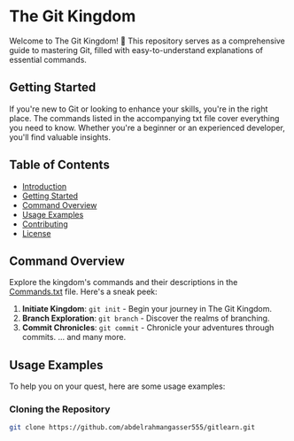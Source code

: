 # The Git Kingdom

Welcome to The Git Kingdom! 👑 This repository serves as a comprehensive guide to mastering Git, filled with easy-to-understand explanations of essential commands.

## Getting Started

If you're new to Git or looking to enhance your skills, you're in the right place. The commands listed in the accompanying txt file cover everything you need to know. Whether you're a beginner or an experienced developer, you'll find valuable insights.

## Table of Contents

- [Introduction](#the-git-kingdom)
- [Getting Started](#getting-started)
- [Command Overview](#command-overview)
- [Usage Examples](#usage-examples)
- [Contributing](#contributing)
- [License](#license)

## Command Overview

Explore the kingdom's commands and their descriptions in the [Commands.txt](Commands.txt) file. Here's a sneak peek:

1. **Initiate Kingdom**: `git init` - Begin your journey in The Git Kingdom.
2. **Branch Exploration**: `git branch` - Discover the realms of branching.
3. **Commit Chronicles**: `git commit` - Chronicle your adventures through commits.
   ... and many more.

## Usage Examples

To help you on your quest, here are some usage examples:

### Cloning the Repository

```bash
git clone https://github.com/abdelrahmangasser555/gitlearn.git

